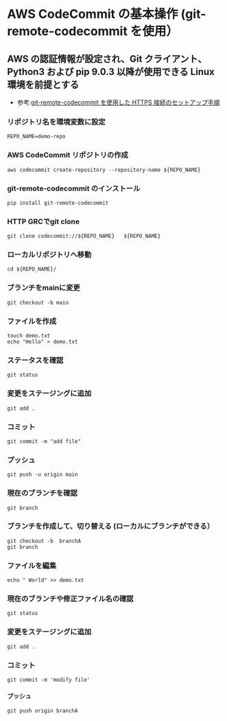 # AWS CodeCommit の基本操作 (git-remote-codecommit を使用）

## AWS の認証情報が設定され、Git クライアント、Python3 および pip 9.0.3 以降が使用できる Linux 環境を前提とする

* 参考:[git-remote-codecommit を使用した HTTPS 接続のセットアップ手順](https://docs.aws.amazon.com/ja_jp/codecommit/latest/userguide/setting-up-git-remote-codecommit.html)

### リポジトリ名を環境変数に設定

```
REPO_NAME=demo-repo
```

### AWS CodeCommit リポジトリの作成

```
aws codecommit create-repository --repository-name ${REPO_NAME} 
```

### git-remote-codecommit のインストール

```
pip install git-remote-codecommit
```

### HTTP GRCでgit clone

```
git clone codecommit://${REPO_NAME}   ${REPO_NAME} 
```

### ローカルリポジトリへ移動

```
cd ${REPO_NAME}/
```

### ブランチをmainに変更

```
git checkout -b main
```

### ファイルを作成

```
touch demo.txt
echo "Hello" > demo.txt
```

### ステータスを確認

```
git status
```

### 変更をステージングに追加

```
git add .
```

### コミット

```
git commit -m "add file"
```

### プッシュ

```
git push -u origin main
```

### 現在のブランチを確認

```
git branch
```

### ブランチを作成して、切り替える (ローカルにブランチができる）

```
git checkout -b  branchA
git branch
```

### ファイルを編集

```
echo " World" >> demo.txt
```

### 現在のブランチや修正ファイル名の確認

```
git status
```

### 変更をステージングに追加

```
git add .
```

### コミット

```
git commit -m 'modify file'
```

#### プッシュ

```
git push origin branchA
```
